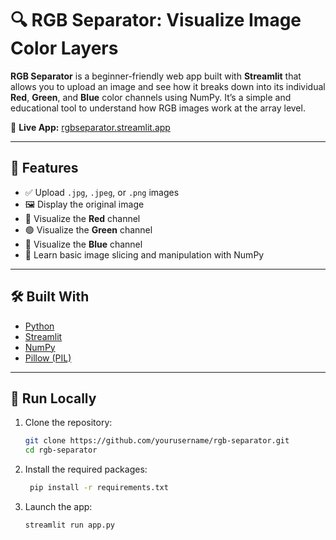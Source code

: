 # 🔍 RGB Separator: Visualize Image Color Layers

**RGB Separator** is a beginner-friendly web app built with **Streamlit** that allows you to upload an image and see how it breaks down into its individual **Red**, **Green**, and **Blue** color channels using NumPy. It’s a simple and educational tool to understand how RGB images work at the array level.

🔗 **Live App:** [rgbseparator.streamlit.app](https://rgbseparator.streamlit.app/)

---

## 🎯 Features

- ✅ Upload `.jpg`, `.jpeg`, or `.png` images
- 🖼️ Display the original image
- 🔴 Visualize the **Red** channel
- 🟢 Visualize the **Green** channel
- 🔵 Visualize the **Blue** channel
- 🧠 Learn basic image slicing and manipulation with NumPy

---

## 🛠️ Built With

- [Python](https://www.python.org/)
- [Streamlit](https://streamlit.io/)
- [NumPy](https://numpy.org/)
- [Pillow (PIL)](https://pillow.readthedocs.io/)

---

## 🚀 Run Locally

1. Clone the repository:
   ```bash
   git clone https://github.com/yourusername/rgb-separator.git
   cd rgb-separator

2. Install the required packages:
   ```bash
    pip install -r requirements.txt

3. Launch the app:
   ```bash
   streamlit run app.py
